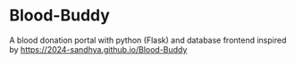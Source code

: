 # Blood-Buddy
A blood donation portal with python (Flask) and database
frontend inspired by https://2024-sandhya.github.io/Blood-Buddy

